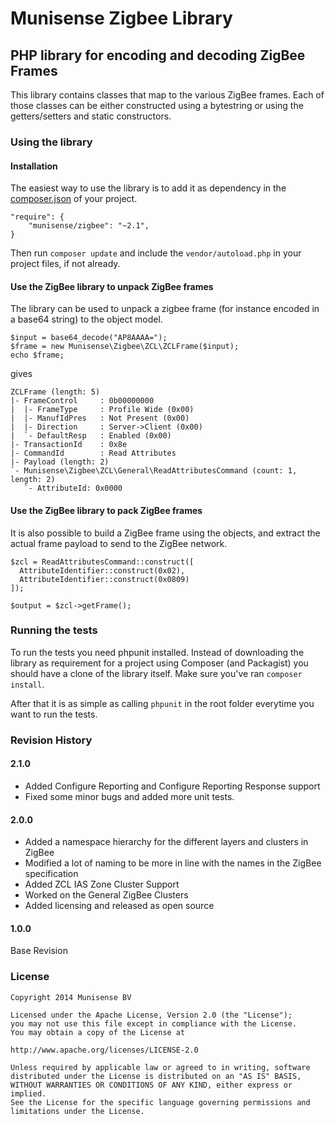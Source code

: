 # Munisense Zigbee Library

## PHP library for encoding and decoding ZigBee Frames
This library contains classes that map to the various ZigBee frames. Each of those classes
can be either constructed using a bytestring or using the getters/setters and static constructors.


### Using the library
#### Installation
The easiest way to use the library is to add it as dependency in the [composer.json](http://getcomposer.org) of your project. 

    "require": {
        "munisense/zigbee": "~2.1",
    }

Then run `composer update` and include the `vendor/autoload.php` in your project files, if not already.

#### Use the ZigBee library to unpack ZigBee frames
The library can be used to unpack a zigbee frame (for instance encoded in a base64 string) to the object model.

    $input = base64_decode("AP8AAAA=");
    $frame = new Munisense\Zigbee\ZCL\ZCLFrame($input);
    echo $frame;

gives

    ZCLFrame (length: 5)
    |- FrameControl     : 0b00000000
    |  |- FrameType     : Profile Wide (0x00)
    |  |- ManufIdPres   : Not Present (0x00)
    |  |- Direction     : Server->Client (0x00)
    |  `- DefaultResp   : Enabled (0x00)
    |- TransactionId    : 0x8e
    |- CommandId        : Read Attributes
    |- Payload (length: 2)
    `- Munisense\Zigbee\ZCL\General\ReadAttributesCommand (count: 1, length: 2)
       `- AttributeId: 0x0000

#### Use the ZigBee library to pack ZigBee frames
It is also possible to build a ZigBee frame using the objects, and extract the actual frame payload to send to the ZigBee network.

    $zcl = ReadAttributesCommand::construct([
      AttributeIdentifier::construct(0x02),
      AttributeIdentifier::construct(0x0809)
    ]);

    $output = $zcl->getFrame();

### Running the tests
To run the tests you need phpunit installed. Instead of downloading the library as requirement for a project using Composer (and Packagist) you should have a clone of the library itself. Make sure you've ran `composer install`.

After that it is as simple as calling `phpunit` in the root folder everytime you want to run the tests.

### Revision History

#### 2.1.0
* Added Configure Reporting and Configure Reporting Response support
* Fixed some minor bugs and added more unit tests.

#### 2.0.0 
* Added a namespace hierarchy for the different layers and clusters in ZigBee
* Modified a lot of naming to be more in line with the names in the ZigBee specification
* Added ZCL IAS Zone Cluster Support
* Worked on the General ZigBee Clusters
* Added licensing and released as open source

#### 1.0.0
Base Revision

### License

    Copyright 2014 Munisense BV
    
    Licensed under the Apache License, Version 2.0 (the "License");
    you may not use this file except in compliance with the License.
    You may obtain a copy of the License at
    
    http://www.apache.org/licenses/LICENSE-2.0
    
    Unless required by applicable law or agreed to in writing, software
    distributed under the License is distributed on an "AS IS" BASIS,
    WITHOUT WARRANTIES OR CONDITIONS OF ANY KIND, either express or implied.
    See the License for the specific language governing permissions and
    limitations under the License.

